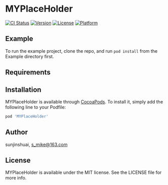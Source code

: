 # MYPlaceHolder

[![CI Status](https://img.shields.io/travis/sunjinshuai/MYPlaceHolder.svg?style=flat)](https://travis-ci.org/sunjinshuai/MYPlaceHolder)
[![Version](https://img.shields.io/cocoapods/v/MYPlaceHolder.svg?style=flat)](https://cocoapods.org/pods/MYPlaceHolder)
[![License](https://img.shields.io/cocoapods/l/MYPlaceHolder.svg?style=flat)](https://cocoapods.org/pods/MYPlaceHolder)
[![Platform](https://img.shields.io/cocoapods/p/MYPlaceHolder.svg?style=flat)](https://cocoapods.org/pods/MYPlaceHolder)

## Example

To run the example project, clone the repo, and run `pod install` from the Example directory first.

## Requirements

## Installation

MYPlaceHolder is available through [CocoaPods](https://cocoapods.org). To install
it, simply add the following line to your Podfile:

```ruby
pod 'MYPlaceHolder'
```

## Author

sunjinshuai, s_mike@163.com

## License

MYPlaceHolder is available under the MIT license. See the LICENSE file for more info.
